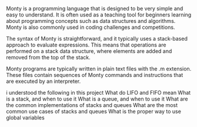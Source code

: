 Monty is a programming language that is designed to be very simple and easy to understand. It is often used as a teaching tool for beginners learning about programming concepts such as data structures and algorithms. Monty is also commonly used in coding challenges and competitions.

The syntax of Monty is straightforward, and it typically uses a stack-based approach to evaluate expressions. This means that operations are performed on a stack data structure, where elements are added and removed from the top of the stack.

Monty programs are typically written in plain text files with the .m extension. These files contain sequences of Monty commands and instructions that are executed by an interpreter.

i understood the following in this project What do LIFO and FIFO mean
What is a stack, and when to use it
What is a queue, and when to use it
What are the common implementations of stacks and queues
What are the most common use cases of stacks and queues
What is the proper way to use global variables
